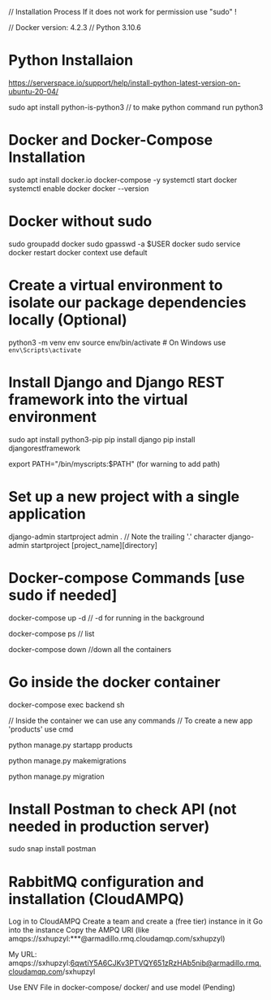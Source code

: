 // Installation Process
If it does not work for permission use "sudo" !

// Docker version: 4.2.3
// Python 3.10.6

# Python Installaion

https://serverspace.io/support/help/install-python-latest-version-on-ubuntu-20-04/

sudo apt install python-is-python3 // to make python command run python3

# Docker and Docker-Compose Installation

sudo apt install docker.io docker-compose -y
systemctl start docker
systemctl enable docker
docker --version

# Docker without sudo

sudo groupadd docker
sudo gpasswd -a $USER docker
sudo service docker restart
docker context use default

# Create a virtual environment to isolate our package dependencies locally (Optional)

python3 -m venv env
source env/bin/activate # On Windows use `env\Scripts\activate`

# Install Django and Django REST framework into the virtual environment

sudo apt install python3-pip
pip install django
pip install djangorestframework

export PATH="/bin/myscripts:$PATH" (for warning to add path)

# Set up a new project with a single application

django-admin startproject admin . // Note the trailing '.' character django-admin startproject [project_name][directory]

# Docker-compose Commands [use sudo if needed]

docker-compose up -d  // -d for running in the background 

docker-compose ps // list

docker-compose down //down all the containers

# Go inside the docker container

docker-compose exec backend sh

// Inside the container we can use any commands
// To create a new app 'products' use cmd

python manage.py startapp products

python manage.py makemigrations

python manage.py migration

# Install Postman to check API (not needed in production server)

sudo snap install postman

# RabbitMQ configuration and installation (CloudAMPQ)

Log in to CloudAMPQ
Create a team and create a (free tier) instance in it
Go into the instance
Copy the AMPQ URI (like amqps://sxhupzyl:***@armadillo.rmq.cloudamqp.com/sxhupzyl) 

My URL:
amqps://sxhupzyl:6qwtiY5A6CJKv3PTVQY651zRzHAb5nib@armadillo.rmq.cloudamqp.com/sxhupzyl

Use ENV File in docker-compose/ docker/ and use model  (Pending)